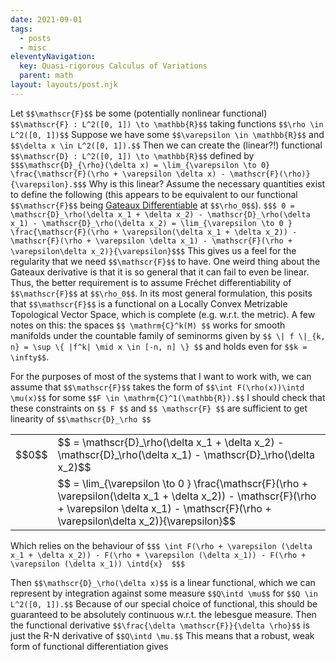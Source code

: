 ```yaml
---
date: 2021-09-01
tags:
  - posts
  - misc
eleventyNavigation:
  key: Quasi-rigorous Calculus of Variations
  parent: math
layout: layouts/post.njk
---
```





Let `$$\mathscr{F}$$` be some (potentially nonlinear functional) `$$\mathscr{F} : L^2([0, 1]) \to \mathbb{R}$$` 
taking functions `$$\rho \in L^2([0, 1])$$`  Suppose we have some `$$\varepsilon \in \mathbb{R}$$` and `$$\delta x \in L^2([0, 1]).$$` Then we can create the (linear?!) functional `$$\mathscr{D} : L^2([0, 1]) \to \mathbb{R}$$` defined by `$$$\mathscr{D}_{\rho}(\delta x) = \lim_{\varepsilon \to 0} \frac{\mathscr{F}(\rho + \varepsilon \delta x) - \mathscr{F}(\rho)}{\varepsilon}.$$$` Why is this linear?
Assume the necessary quantities exist to define the following (this appears to be equivalent to our functional `$$\mathscr{F}$$` being [Gateaux Differentiable](https://en.wikipedia.org/wiki/Gateaux_derivative) at `$$\rho_0$$`). 
`$$$ 0 = \mathscr{D}_\rho(\delta x_1 + \delta x_2) - \mathscr{D}_\rho(\delta x_1) - \mathscr{D}_\rho(\delta x_2) = \lim_{\varepsilon \to 0 } \frac{\mathscr{F}(\rho + \varepsilon(\delta x_1 + \delta x_2)) - \mathscr{F}(\rho + \varepsilon \delta x_1) - \mathscr{F}(\rho + \varepsilon\delta x_2)}{\varepsilon}$$$`
This gives us a feel for the regularity that we need `$$\mathscr{F}$$` to have. One weird thing about the Gateaux derivative is that
it is so general that it can fail to even be linear. Thus, the better requirement is to assume Fréchet differentiability of `$$\mathscr{F}$$` at `$$\rho_0$$`.
In its most general formulation, this posits that `$$\mathscr{F}$$` is a functional on a Locally Convex Metrizable Topological Vector Space, which is complete (e.g. w.r.t. the metric).
A few notes on this: the spaces `$$ \mathrm{C}^k(M) $$` works for smooth manifolds under the countable family of 
seminorms given by `$$ \| f \|_{k, n} = \sup \{ |f^k| \mid x \in [-n, n] \} $$` and holds even for `$$k = \infty$$`. 


For the purposes of most of the systems that I want to work with, we can assume that `$$\mathscr{F}$$` 
takes the form of `$$\int F(\rho(x))\intd \mu(x)$$` for some 
`$$F \in \mathrm{C}^1(\mathbb{R}).$$` 
I should check that these constraints on `$$ F $$` and `$$ \mathscr{F} $$` are sufficient to get linearity of `$$\mathscr{D}_\rho $$`

<table class="eqn">
  <tr><td> $$0$$</td><td>$$ = \mathscr{D}_\rho(\delta x_1 + \delta x_2) - \mathscr{D}_\rho(\delta x_1) - \mathscr{D}_\rho(\delta x_2)$$</td>
  </tr>
  <td></td><td>$$ = \lim_{\varepsilon \to 0 } \frac{\mathscr{F}(\rho + \varepsilon(\delta x_1 + \delta x_2)) - \mathscr{F}(\rho + \varepsilon \delta x_1) - \mathscr{F}(\rho + \varepsilon\delta x_2)}{\varepsilon}$$</td>
</table>

Which relies on the behaviour of 
`$$$ \int F(\rho + \varepsilon (\delta x_1 + \delta x_2)) - F(\rho + \varepsilon (\delta x_1)) - F(\rho + \varepsilon (\delta x_1)) \intd{x}  $$$`

Then `$$\mathscr{D}_\rho(\delta x)$$` is a linear functional, which we can represent by integration against some measure `$$Q\intd \mu$$` for `$$Q \in L^2([0, 1]).$$` Because of our special choice of functional, this should be guaranteed to be absolutely continuous w.r.t. the lebesgue measure. 
Then the functional derivative `$$\frac{\delta \mathscr{F}}{\delta \rho}$$` is just the R-N derivative of `$$Q\intd \mu.$$` This means that a robust, weak form of functional differentiation gives 